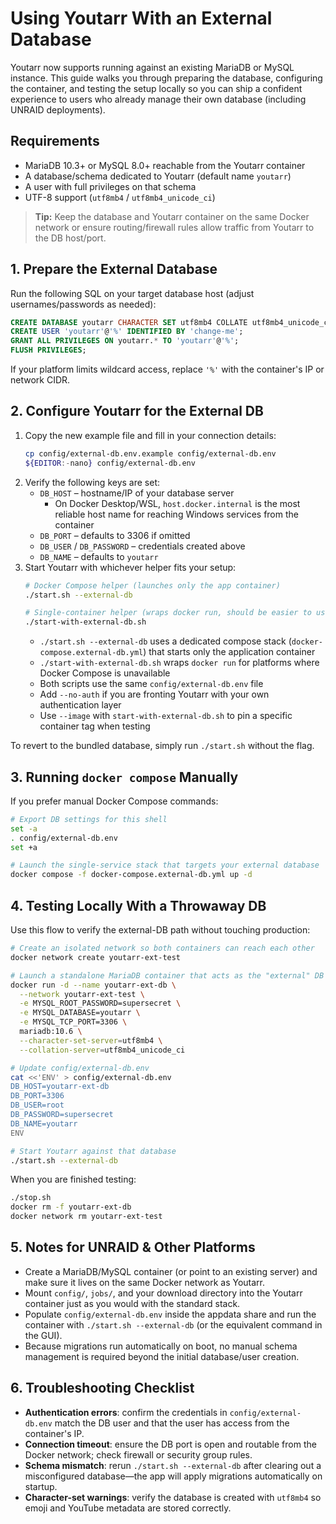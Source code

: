 # Using Youtarr With an External Database

Youtarr now supports running against an existing MariaDB or MySQL instance. This guide walks you through preparing the database, configuring the container, and testing the setup locally so you can ship a confident experience to users who already manage their own database (including UNRAID deployments).

## Requirements

- MariaDB 10.3+ or MySQL 8.0+ reachable from the Youtarr container
- A database/schema dedicated to Youtarr (default name `youtarr`)
- A user with full privileges on that schema
- UTF-8 support (`utf8mb4` / `utf8mb4_unicode_ci`)

> **Tip:** Keep the database and Youtarr container on the same Docker network or ensure routing/firewall rules allow traffic from Youtarr to the DB host/port.

## 1. Prepare the External Database

Run the following SQL on your target database host (adjust usernames/passwords as needed):

```sql
CREATE DATABASE youtarr CHARACTER SET utf8mb4 COLLATE utf8mb4_unicode_ci;
CREATE USER 'youtarr'@'%' IDENTIFIED BY 'change-me';
GRANT ALL PRIVILEGES ON youtarr.* TO 'youtarr'@'%';
FLUSH PRIVILEGES;
```

If your platform limits wildcard access, replace `'%'` with the container's IP or network CIDR.

## 2. Configure Youtarr for the External DB

1. Copy the new example file and fill in your connection details:
   ```bash
   cp config/external-db.env.example config/external-db.env
   ${EDITOR:-nano} config/external-db.env
   ```
2. Verify the following keys are set:
   - `DB_HOST` – hostname/IP of your database server
     - On Docker Desktop/WSL, `host.docker.internal` is the most reliable host name for reaching Windows services from the container
   - `DB_PORT` – defaults to 3306 if omitted
   - `DB_USER` / `DB_PASSWORD` – credentials created above
   - `DB_NAME` – defaults to `youtarr`
3. Start Youtarr with whichever helper fits your setup:
   ```bash
   # Docker Compose helper (launches only the app container)
   ./start.sh --external-db

   # Single-container helper (wraps docker run, should be easier to use for UNRAID)
   ./start-with-external-db.sh
   ```
   - `./start.sh --external-db` uses a dedicated compose stack (`docker-compose.external-db.yml`) that starts only the application container
   - `./start-with-external-db.sh` wraps `docker run` for platforms where Docker Compose is unavailable
   - Both scripts use the same `config/external-db.env` file
   - Add `--no-auth` if you are fronting Youtarr with your own authentication layer
   - Use `--image` with `start-with-external-db.sh` to pin a specific container tag when testing

To revert to the bundled database, simply run `./start.sh` without the flag.

## 3. Running `docker compose` Manually

If you prefer manual Docker Compose commands:

```bash
# Export DB settings for this shell
set -a
. config/external-db.env
set +a

# Launch the single-service stack that targets your external database
docker compose -f docker-compose.external-db.yml up -d
```

## 4. Testing Locally With a Throwaway DB

Use this flow to verify the external-DB path without touching production:

```bash
# Create an isolated network so both containers can reach each other
docker network create youtarr-ext-test

# Launch a standalone MariaDB container that acts as the "external" DB
docker run -d --name youtarr-ext-db \
  --network youtarr-ext-test \
  -e MYSQL_ROOT_PASSWORD=supersecret \
  -e MYSQL_DATABASE=youtarr \
  -e MYSQL_TCP_PORT=3306 \
  mariadb:10.6 \
  --character-set-server=utf8mb4 \
  --collation-server=utf8mb4_unicode_ci

# Update config/external-db.env
cat <<'ENV' > config/external-db.env
DB_HOST=youtarr-ext-db
DB_PORT=3306
DB_USER=root
DB_PASSWORD=supersecret
DB_NAME=youtarr
ENV

# Start Youtarr against that database
./start.sh --external-db
```

When you are finished testing:
```bash
./stop.sh
docker rm -f youtarr-ext-db
docker network rm youtarr-ext-test
```

## 5. Notes for UNRAID & Other Platforms

- Create a MariaDB/MySQL container (or point to an existing server) and make sure it lives on the same Docker network as Youtarr.
- Mount `config/`, `jobs/`, and your download directory into the Youtarr container just as you would with the standard stack.
- Populate `config/external-db.env` inside the appdata share and run the container with `./start.sh --external-db` (or the equivalent command in the GUI).
- Because migrations run automatically on boot, no manual schema management is required beyond the initial database/user creation.

## 6. Troubleshooting Checklist

- **Authentication errors**: confirm the credentials in `config/external-db.env` match the DB user and that the user has access from the container's IP.
- **Connection timeout**: ensure the DB port is open and routable from the Docker network; check firewall or security group rules.
- **Schema mismatch**: rerun `./start.sh --external-db` after clearing out a misconfigured database—the app will apply migrations automatically on startup.
- **Character-set warnings**: verify the database is created with `utf8mb4` so emoji and YouTube metadata are stored correctly.
